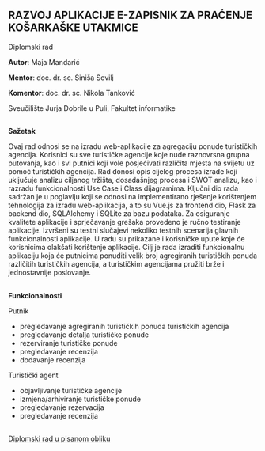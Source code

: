 
<h2><b>RAZVOJ APLIKACIJE E-ZAPISNIK ZA PRAĆENJE KOŠARKAŠKE UTAKMICE</b></h2>

Diplomski rad

**Autor**: Maja Mandarić

**Mentor**: doc. dr. sc. Siniša Sovilj

**Komentor**: doc. dr. sc. Nikola Tanković

Sveučilište Jurja Dobrile u Puli, Fakultet informatike

<h2></h2>


<b>**Sažetak**</b>
<p>
Ovaj rad odnosi se na izradu web-aplikacije za agregaciju ponude turističkih agencija. Korisnici su sve turističke agencije koje nude raznovrsna grupna putovanja, kao i svi putnici koji vole posjećivati različita mjesta na svijetu uz pomoć turističkih agencija. Rad donosi opis cijelog procesa izrade koji uključuje analizu ciljanog tržišta, dosadašnjeg procesa i SWOT analizu, kao i razradu funkcionalnosti Use Case i Class dijagramima. Ključni dio rada sadržan je u poglavlju koji se odnosi na implementirano rješenje korištenjem tehnologija za izradu web-aplikacija, a to su Vue.js za frontend dio, Flask za backend dio, SQLAlchemy i SQLite za bazu podataka. Za osiguranje kvalitete aplikacije i sprječavanje grešaka provedeno je ručno testiranje aplikacije. Izvršeni su testni slučajevi nekoliko testnih scenarija glavnih funkcionalnosti aplikacije. U radu su prikazane i korisničke upute koje će korisnicima olakšati korištenje aplikacije. Cilj je rada izraditi funkcionalnu aplikaciju koja će putnicima ponuditi velik broj agregiranih turističkih ponuda različitih turističkih agencija, a turističkim agencijama pružiti brže i jednostavnije poslovanje.   
<h2></h2>

<b>**Funkcionalnosti**</b>

Putnik
- pregledavanje agregiranih turističkih ponuda turističkih agencija
- pregledavanje detalja turističke ponude
- rezerviranje turističke ponude
- pregledavanje recenzija
- dodavanje recenzija

Turistički agent
- objavljivanje turističke agencije
- izmjena/arhiviranje turističke ponude
- pregledavanje rezervacija
- pregledavanje recenzija

<h2></h2>

[Diplomski rad u pisanom obliku](https://github.com/mandaricmaja/aplikacija-za-agregaciju-ponude-turistickih-agencija/blob/main/Diplomski%20rad%20-%20pisana%20verzija.pdf)
